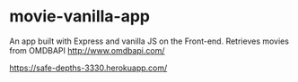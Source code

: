 # movie-vanilla-app
An app built with Express and vanilla JS on the Front-end. Retrieves movies from OMDBAPI http://www.omdbapi.com/

https://safe-depths-3330.herokuapp.com/
